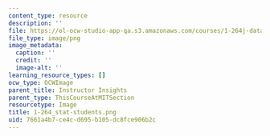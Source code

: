 ```yaml
---
content_type: resource
description: ''
file: https://ol-ocw-studio-app-qa.s3.amazonaws.com/courses/1-264j-database-internet-and-systems-integration-technologies-fall-2013/7661a4b7ce4cd695b105dc8fce906b2c_1-264_stat-students.png
file_type: image/png
image_metadata:
  caption: ''
  credit: ''
  image-alt: ''
learning_resource_types: []
ocw_type: OCWImage
parent_title: Instructor Insights
parent_type: ThisCourseAtMITSection
resourcetype: Image
title: 1-264_stat-students.png
uid: 7661a4b7-ce4c-d695-b105-dc8fce906b2c
---
```


